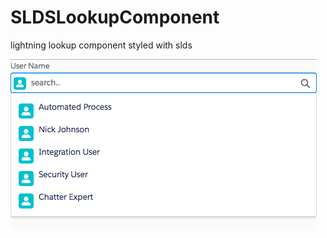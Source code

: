 # SLDSLookupComponent
lightning lookup component styled with slds

![alt text](https://raw.githubusercontent.com/nickforce/SLDSLookupComponent/master/img.png)
